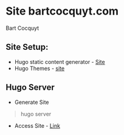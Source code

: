# Site bartcocquyt.com

Bart Cocquyt

## Site Setup:

- Hugo static content generator - [Site](https://gohugo.io/)
- Hugo Themes - [site](https://themes.gohugo.io/)


## Hugo Server

- Generate Site

> hugo server

- Access Site - [Link](http://hugo.vmlab.be:1313)